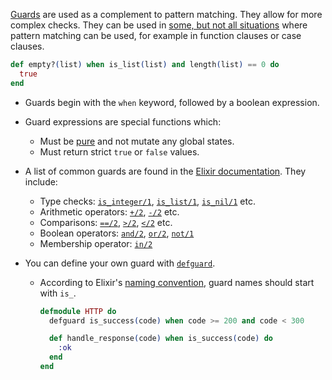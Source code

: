 [Guards][guards] are used as a complement to pattern matching. They allow for more complex checks. They can be used in [some, but not all situations][where-guards-can-be-used] where pattern matching can be used, for example in function clauses or case clauses.

```elixir
def empty?(list) when is_list(list) and length(list) == 0 do
  true
end
```

- Guards begin with the `when` keyword, followed by a boolean expression.
- Guard expressions are special functions which:
  - Must be [pure][pure-function] and not mutate any global states.
  - Must return strict `true` or `false` values.
- A list of common guards are found in the [Elixir documentation][kernel-guards]. They include:
  - Type checks: [`is_integer/1`][guard-is-integer], [`is_list/1`][guard-is-list], [`is_nil/1`][guard-is-nil] etc.
  - Arithmetic operators: [`+/2`][guard-plus], [`-/2`][guard-minus] etc.
  - Comparisons: [`==/2`][guard-equals], [`>/2`][guard-greater], [`</2`][guard-less] etc.
  - Boolean operators: [`and/2`][guard-and], [`or/2`][guard-or], [`not/1`][guard-not]
  - Membership operator: [`in/2`][guard-in]
- You can define your own guard with [`defguard`][defguard].

  - According to Elixir's [naming convention][naming], guard names should start with `is_`.

    ```elixir
    defmodule HTTP do
      defguard is_success(code) when code >= 200 and code < 300

      def handle_response(code) when is_success(code) do
        :ok
      end
    end
    ```

[guards]: https://hexdocs.pm/elixir/master/patterns-and-guards.html#guards
[kernel-guards]: https://hexdocs.pm/elixir/master/Kernel.html#guards
[pure-function]: https://gist.github.com/tomekowal/16cb4192b73fe9222de9fd09e653c03e
[guard-is-integer]: https://hexdocs.pm/elixir/master/Kernel.html#is_integer/1
[guard-is-list]: https://hexdocs.pm/elixir/master/Kernel.html#is_list/1
[guard-is-nil]: https://hexdocs.pm/elixir/master/Kernel.html#is_nil/1
[guard-plus]: https://hexdocs.pm/elixir/master/Kernel.html#+/2
[guard-minus]: https://hexdocs.pm/elixir/master/Kernel.html#-/2
[guard-equals]: https://hexdocs.pm/elixir/master/Kernel.html#==/2
[guard-greater]: https://hexdocs.pm/elixir/master/Kernel.html#%3E/2
[guard-less]: https://hexdocs.pm/elixir/master/Kernel.html#%3C/2
[guard-and]: https://hexdocs.pm/elixir/master/Kernel.html#and/2
[guard-or]: https://hexdocs.pm/elixir/master/Kernel.html#or/2
[guard-not]: https://hexdocs.pm/elixir/master/Kernel.html#not/1
[guard-in]: https://hexdocs.pm/elixir/master/Kernel.html#in/2
[defguard]: https://hexdocs.pm/elixir/Kernel.html#defguard/1
[naming]: https://hexdocs.pm/elixir/naming-conventions.html#is_-prefix-is_foo
[where-guards-can-be-used]: https://hexdocs.pm/elixir/master/patterns-and-guards.html#where-patterns-and-guards-can-be-used
